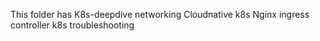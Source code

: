 This folder has 
K8s-deepdive networking
Cloudnative k8s
Nginx ingress controller
k8s troubleshooting

